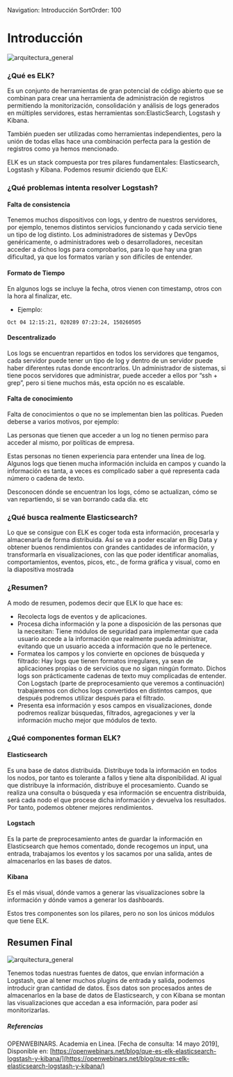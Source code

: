 Navigation: Introducción
SortOrder: 100

# Introducción

![arquitectura_general](/logs/elk-general.png)

### ¿Qué es ELK?

Es un conjunto de herramientas de gran potencial de código abierto que se combinan para crear una herramienta de administración de registros permitiendo la monitorización, consolidación y análisis de logs generados en múltiples servidores, estas herramientas son:ElasticSearch, Logstash y Kibana.

También pueden ser utilizadas como herramientas independientes, pero la unión de todas ellas hace una combinación perfecta para la gestión de registros como ya hemos mencionado.

ELK es un stack compuesta por tres pilares fundamentales: Elasticsearch, Logstash y Kibana. Podemos resumir diciendo que ELK:

### ¿Qué problemas intenta resolver Logstash?

#### Falta de consistencia

Tenemos muchos dispositivos con logs, y dentro de nuestros servidores, por ejemplo, tenemos distintos servicios funcionando y cada servicio tiene un tipo de log distinto. Los administradores de sistemas y DevOps genéricamente, o administradores web o desarrolladores, necesitan acceder a dichos logs para comprobarlos, para lo que hay una gran dificultad, ya que los formatos varían y son difíciles de entender.

#### Formato de Tiempo

En algunos logs se incluye la fecha, otros vienen con timestamp, otros con la hora al finalizar, etc.

* Ejemplo:
 
 ```
 Oct 04 12:15:21, 020289 07:23:24, 150260505
 ```
 
#### Descentralizado
 
 Los logs se encuentran repartidos en todos los servidores que tengamos, cada servidor puede tener un tipo de log y dentro de un servidor puede haber diferentes rutas donde encontrarlos. Un administrador de sistemas, si tiene pocos servidores que administrar, puede acceder a ellos por “ssh + grep”, pero si tiene muchos más, esta opción no es escalable.
 
#### Falta de conocimiento
 
 Falta de conocimientos o que no se implementan bien las políticas. Pueden deberse a varios motivos, por ejemplo:
 
 Las personas que tienen que acceder a un log no tienen permiso para acceder al mismo, por políticas de empresa.
 
 Estas personas no tienen experiencia para entender una línea de log. Algunos logs que tienen mucha información incluida en campos y cuando la información es tanta, a veces es complicado saber a qué representa cada número o cadena de texto.
 
 Desconocen dónde se encuentran los logs, cómo se actualizan, cómo se van repartiendo, si se van borrando cada día. etc
 
### ¿Qué busca realmente Elasticsearch?
 
 Lo que se consigue con ELK es coger toda esta información, procesarla y almacenarla de forma distribuida. Así se va a poder escalar en Big Data y obtener buenos rendimientos con grandes cantidades de información, y transformarla en visualizaciones, con las que poder identificar anomalías, comportamientos, eventos, picos, etc., de forma gráfica y visual, como en la diapositiva mostrada
 
### ¿Resumen?
  
  A modo de resumen, podemos decir que ELK lo que hace es:
  
  * Recolecta logs de eventos y de aplicaciones.
  * Procesa dicha información y la pone a disposición de las personas que la necesitan: Tiene módulos de seguridad para implementar que cada usuario accede a la información que realmente pueda administrar, evitando que un usuario acceda a información que no le pertenece.
  * Formatea los campos y los convierte en opciones de búsqueda y filtrado: Hay logs que tienen formatos irregulares, ya sean de aplicaciones propias o de servicios que no sigan ningún formato. Dichos logs son prácticamente cadenas de texto muy complicadas de entender. Con Logstach (parte de preprocesamiento que veremos a continuación) trabajaremos con dichos logs convertidos en distintos campos, que después podremos utilizar después para el filtrado.
  * Presenta esa información y esos campos en visualizaciones, donde podremos realizar búsquedas, filtrados, agregaciones y ver la información mucho mejor que módulos de texto.

### ¿Qué componentes forman ELK?
 
#### Elasticsearch
 
 Es una base de datos distribuida. Distribuye toda la información en todos los nodos, por tanto es tolerante a fallos y tiene alta disponibilidad. Al igual que distribuye la información, distribuye el procesamiento. Cuando se realiza una consulta o búsqueda y esa información se encuentra distribuida, será cada nodo el que procese dicha información y devuelva los resultados. Por tanto, podemos obtener mejores rendimientos.
 
#### Logstach
 
 Es la parte de preprocesamiento antes de guardar la información en Elasticsearch que hemos comentado, donde recogemos un input, una entrada, trabajamos los eventos y los sacamos por una salida, antes de almacenarlos en las bases de datos.
 
#### Kibana
 
Es el más visual, dónde vamos a generar las visualizaciones sobre la información y dónde vamos a generar los dashboards.

Estos tres componentes son los pilares, pero no son los únicos módulos que tiene ELK.

## Resumen Final

![arquitectura_general](/logs/elk.jpg)

Tenemos todas nuestras fuentes de datos, que envían información a Logstash, que al tener muchos plugins de entrada y salida, podemos introducir gran cantidad de datos. Esos datos son procesados antes de almacenarlos en la base de datos de Elasticsearch, y con Kibana se montan las visualizaciones que accedan a esa información, para poder así monitorizarlas.

##### Referencias

OPENWEBINARS. Academia en Linea. [Fecha de consulta: 14 mayo 2019], Disponible en: [https://openwebinars.net/blog/que-es-elk-elasticsearch-logstash-y-kibana/](https://openwebinars.net/blog/que-es-elk-elasticsearch-logstash-y-kibana/)
